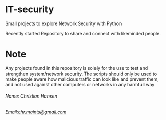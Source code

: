 # IT-security

Small projects to explore Network Security with Python

Recently started Repository to share and connect with likeminded people.


# Note
Any projects found in this repository is solely for the use to test and strengthen system/network security. The scripts should only be used to make people aware how malicious traffic can look like and prevent them, and not used against other computers or networks in any harmfull way


###### Name: Christian Hansen
###### Email:chr.maints@gmail.com
